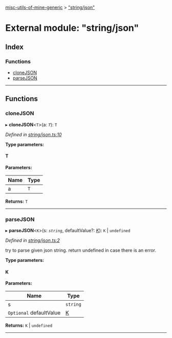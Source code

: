 [misc-utils-of-mine-generic](../README.md) > ["string/json"](../modules/_string_json_.md)

# External module: "string/json"

## Index

### Functions

* [cloneJSON](_string_json_.md#clonejson)
* [parseJSON](_string_json_.md#parsejson)

---

## Functions

<a id="clonejson"></a>

###  cloneJSON

▸ **cloneJSON**<`T`>(a: *`T`*): `T`

*Defined in [string/json.ts:10](https://github.com/cancerberoSgx/misc-utils-of-mine/blob/a3179d1/misc-utils-of-mine-generic/src/string/json.ts#L10)*

**Type parameters:**

#### T 
**Parameters:**

| Name | Type |
| ------ | ------ |
| a | `T` |

**Returns:** `T`

___
<a id="parsejson"></a>

###  parseJSON

▸ **parseJSON**<`K`>(s: *`string`*, defaultValue?: *[K]()*): `K` \| `undefined`

*Defined in [string/json.ts:2](https://github.com/cancerberoSgx/misc-utils-of-mine/blob/a3179d1/misc-utils-of-mine-generic/src/string/json.ts#L2)*

try to parse given json string. return undefined in case there is an error.

**Type parameters:**

#### K 
**Parameters:**

| Name | Type |
| ------ | ------ |
| s | `string` |
| `Optional` defaultValue | [K]() |

**Returns:** `K` \| `undefined`

___

